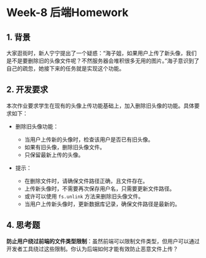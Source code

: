# Week-8 后端Homework

## 1. 背景

大家逛街时，新人宁宁提出了一个疑惑：“海子姐，如果用户上传了新头像，我们是不是要删除旧的头像文件呢？不然服务器会堆积很多无用的图片。”海子意识到了自己的疏忽，她接下来的任务就是实现这个功能。

## 2. 开发要求

本次作业要求学生在现有的头像上传功能基础上，加入删除旧头像的功能。具体要求如下：

* 删除旧头像功能：

  * 当用户上传新的头像时，检查该用户是否已有旧头像。
  * 如果有旧头像，删除旧头像文件。
  * 只保留最新上传的头像。
* 提示：

  * 在删除文件时，请确保文件路径正确，且文件存在。
  * 上传新头像时，不需要再次保存用户名，只需要更新文件路径。
  * 或许可以使用 `fs.unlink`​ 方法来删除旧头像文件。
  * 当用户上传新头像时，更新数据库记录，确保文件路径是最新的。

## 4. 思考题

**防止用户绕过前端的文件类型限制**：虽然前端可以限制文件类型，但用户可以通过开发者工具绕过这些限制。你认为后端如何才能有效防止恶意文件上传？
